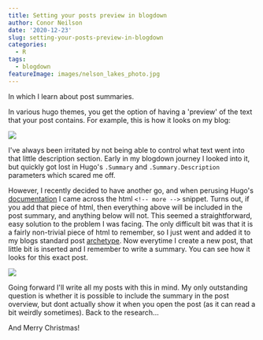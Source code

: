 ```yaml
---
title: Setting your posts preview in blogdown
author: Conor Neilson
date: '2020-12-23'
slug: setting-your-posts-preview-in-blogdown
categories:
  - R
tags:
  - blogdown
featureImage: images/nelson_lakes_photo.jpg
---
```


In which I learn about post summaries.

<!-- more -->

In various hugo themes, you get the option of having a 'preview' of the text that your post contains. For example, this is how it looks on my blog:

![](/post/2020-12-23-setting-your-posts-preview-in-blogdown_files/post-preview.png)

I've always been irritated by not being able to control what text went into that little description section. Early in my blogdown journey I looked into it, but quickly got lost in Hugo's `.Summary` and `.Summary.Description` parameters which scared me off. 

However, I recently decided to have another go, and when perusing Hugo's [documentation](https://gohugo.io/content-management/summaries/) I came across the html `<!-- more -->` snippet. Turns out, if you add that piece of html, then everything above will be included in the post summary, and anything below will not. This seemed a straightforward, easy solution to the problem I was facing. The only difficult bit was that it is a fairly non-trivial piece of html to remember, so I just went and added it to my blogs standard post [archetype](https://github.com/condwanaland/Still-the-Data/blob/master/themes/silhouette-hugo/archetypes/post.md). Now everytime I create a new post, that little bit is inserted and I remember to write a summary. You can see how it looks for this exact post.

![](/post/2020-12-23-setting-your-posts-preview-in-blogdown_files/new-post-preview.png)

Going forward I'll write all my posts with this in mind. My only outstanding question is whether it is possible to include the summary in the post overview, but dont actually show it when you open the post (as it can read a bit weirdly sometimes). Back to the research...

And Merry Christmas!
